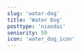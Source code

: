 ```yaml
---
slug: 'water-dog'
title: 'Water Dog'
posttype: 'niandai'
seniority: 59
icon: 'water_dog_icon'
---
```


